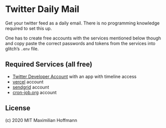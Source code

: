 # Twitter Daily Mail

Get your twitter feed as a daily email. There is no programming knowledge required to set this up.

One has to create free accounts with the services mentioned below though and copy paste the correct
passwords and tokens from the services into glitch’s `.env` file.

## Required Services (all free)

- [Twitter Developer Account](https://developer.twitter.com) with an app with timeline access
- [vercel](https://vercel.com) account
- [sendgrid](https://sendgrid.com) account
- [cron-job.org](https://cron-job.org) account

## License
(c) 2020 MIT Maximilian Hoffmann
